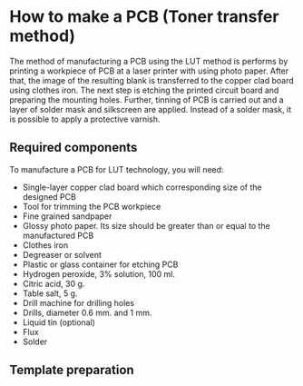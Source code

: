 # How to make a PCB (Toner transfer method)

The method of manufacturing a PCB using the LUT method is performs by printing a workpiece of PCB at a laser printer with using photo paper. After that, the image of the resulting blank is transferred to the copper clad board using clothes iron. The next step is etching the printed circuit board and preparing the mounting holes. Further, tinning of PCB is carried out and a layer of solder mask and silkscreen are applied. Instead of a solder mask, it is possible to apply a protective varnish.

## Required components
To manufacture a PCB for LUT technology, you will need:

- Single-layer copper clad board which corresponding size of the designed PCB  
- Tool for trimming the PCB workpiece  
- Fine grained sandpaper  
- Glossy photo paper. Its size should be greater than or equal to the manufactured PCB  
- Clothes iron  
- Degreaser or solvent  
- Plastic or glass container for etching PCB  
- Hydrogen peroxide, 3% solution, 100 ml.  
- Citric acid, 30 g.  
- Table salt, 5 g.  
- Drill machine for drilling holes  
- Drills, diameter 0.6 mm. and 1 mm.  
- Liquid tin (optional)  
- Flux  
- Solder  

## Template preparation